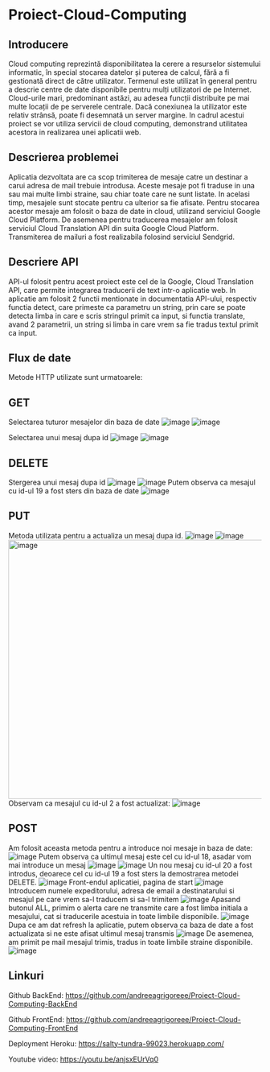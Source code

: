 # Proiect-Cloud-Computing

## Introducere 

Cloud computing reprezintă disponibilitatea la cerere a resurselor sistemului informatic, în special stocarea datelor și puterea de calcul, fără a fi gestionată direct de către utilizator. Termenul este utilizat în general pentru a descrie centre de date disponibile pentru mulți utilizatori de pe Internet. Cloud-urile mari, predominant astăzi, au adesea funcții distribuite pe mai multe locații de pe serverele centrale. Dacă conexiunea la utilizator este relativ strânsă, poate fi desemnată un server margine.
In cadrul acestui proiect se vor utiliza servicii de cloud computing, demonstrand utilitatea acestora in realizarea unei aplicatii web. 

## Descrierea problemei

Aplicatia dezvoltata are ca scop trimiterea de mesaje catre un destinar a carui adresa de mail trebuie introdusa. Aceste mesaje pot fi traduse in una sau mai multe limbi straine, sau chiar toate care ne sunt listate. In acelasi timp, mesajele sunt stocate pentru ca ulterior sa fie afisate. 
Pentru stocarea acestor mesaje am folosit o baza de date in cloud, utilizand serviciul Google Cloud Platform. De asemenea pentru traducerea mesajelor am folosit serviciul Cloud Translation API din suita Google Cloud Platform. Transmiterea de mailuri a fost realizabila folosind serviciul Sendgrid.

## Descriere API

API-ul folosit pentru acest proiect este cel de la Google, Cloud Translation API, care permite integrarea traducerii de text intr-o aplicatie web. In aplicatie am folosit 2 functii mentionate in documentatia API-ului, respectiv functia detect, care primeste ca parametru un string, prin care se poate detecta limba in care e scris stringul primit ca input, si functia translate, avand 2 parametrii, un string si limba in care vrem sa fie tradus textul primit ca input. 

## Flux de date 

Metode HTTP utilizate sunt urmatoarele:
## GET
Selectarea tuturor mesajelor din baza de date 
![image](https://user-images.githubusercontent.com/72661360/168489838-3e3c9bd9-8da5-4ba8-b5e9-1524614ab6cd.png)
![image](https://user-images.githubusercontent.com/72661360/168489845-099b2afc-826c-4596-8668-63d078c6989f.png)

Selectarea unui mesaj dupa id 
![image](https://user-images.githubusercontent.com/72661360/168489851-63a7d023-f609-4eef-a6d2-38747b9981dd.png)
![image](https://user-images.githubusercontent.com/72661360/168489855-b0a1029c-c793-4b21-b33d-8f6e4530c999.png)

## DELETE
Stergerea unui mesaj dupa id 
![image](https://user-images.githubusercontent.com/72661360/168489866-6f623835-54e5-417d-a6c1-c7127ce52055.png)
![image](https://user-images.githubusercontent.com/72661360/168489867-c0ebef2c-d582-4f7d-a0a1-3b098f103610.png)
Putem observa ca mesajul cu id-ul 19 a fost sters din baza de date 
![image](https://user-images.githubusercontent.com/72661360/168489870-d1fc18d0-703b-4803-87a3-44e08cbfddb9.png)

## PUT 
Metoda utilizata pentru a actualiza un mesaj dupa id. 
![image](https://user-images.githubusercontent.com/72661360/168489916-3719016d-43dc-4229-9258-e968b4e2c15a.png)
![image](https://user-images.githubusercontent.com/72661360/168489921-321af5b6-af76-4b77-9193-eeeed834d320.png)
<img width="515" alt="image" src="https://user-images.githubusercontent.com/72661360/168489943-2a47bfc6-46be-4bf4-b256-3392cf3839d4.png">
Observam ca mesajul cu id-ul 2 a fost actualizat:
![image](https://user-images.githubusercontent.com/72661360/168489960-511e0712-a1fc-42f9-899a-8242a05954c8.png)

## POST 
Am folosit aceasta metoda pentru a introduce noi mesaje in baza de date:
![image](https://user-images.githubusercontent.com/72661360/168489979-973f2946-8e8c-4890-9b4f-37584eaa3974.png)
Putem observa ca ultimul mesaj este cel cu id-ul 18, asadar vom mai introduce un mesaj 
![image](https://user-images.githubusercontent.com/72661360/168489995-d814c052-6890-4b0d-a8e1-e8a1ff8bf4e9.png)
![image](https://user-images.githubusercontent.com/72661360/168490001-d5d03740-9730-44af-930b-6c3a7fb5d588.png)
Un nou mesaj cu id-ul 20 a fost introdus, deoarece cel cu id-ul 19 a fost sters la demostrarea metodei DELETE. 
![image](https://user-images.githubusercontent.com/72661360/168490008-f7460457-b827-470a-bf3a-4a7574e4cfe9.png)
Front-endul aplicatiei, pagina de start 
![image](https://user-images.githubusercontent.com/72661360/168490017-d78e4be6-35bb-451a-9212-05e66490dd24.png)
Introducem numele expeditorului, adresa de email a destinatarului si mesajul pe care vrem sa-l traducem si sa-l trimitem
![image](https://user-images.githubusercontent.com/72661360/168490024-3c470876-af8a-4702-b7c8-daea2350127b.png)
Apasand butonul ALL, primim o alerta care ne transmite care a fost limba initiala a mesajului, cat si traducerile acestuia in toate limbile disponibile.
![image](https://user-images.githubusercontent.com/72661360/168490039-e6a8d8f9-3d0d-4fec-ac73-0181157a7f2c.png)
Dupa ce am dat refresh la aplicatie, putem observa ca baza de date a fost actualizata si ne este afisat ultimul mesaj transmis 
![image](https://user-images.githubusercontent.com/72661360/168490042-409ead70-f637-4e5b-a5c2-437643d45c09.png)
De asemenea, am primit pe mail mesajul trimis, tradus in toate limbile straine disponibile. 
![image](https://user-images.githubusercontent.com/72661360/168490052-9931a082-4399-4a4e-b13f-a4a2f479e190.png)

## Linkuri 
Github BackEnd: https://github.com/andreeagrigoreee/Proiect-Cloud-Computing-BackEnd

Github FrontEnd: https://github.com/andreeagrigoreee/Proiect-Cloud-Computing-FrontEnd 

Deployment Heroku: https://salty-tundra-99023.herokuapp.com/ 

Youtube video: https://youtu.be/anjsxEUrVq0 


